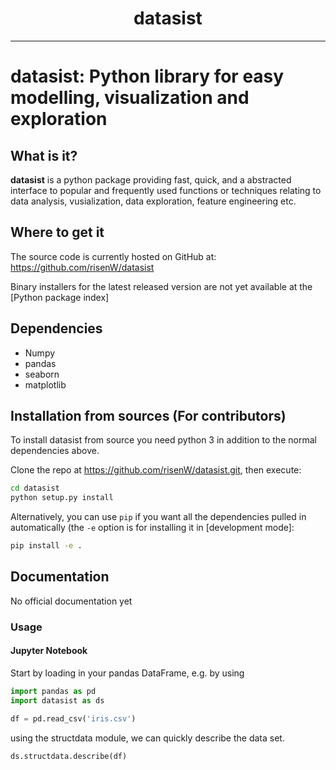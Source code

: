 <div align="center">
  <h1><b>datasist</b></h1>
</div>

-----------------

# datasist: Python library for easy modelling, visualization and exploration

## What is it?

**datasist** is a python package providing fast, quick, and a abstracted interface to 
popular and frequently used functions or techniques relating to data analysis, vusialization, data exploration,
feature engineering etc.


## Where to get it
The source code is currently hosted on GitHub at:
https://github.com/risenW/datasist

Binary installers for the latest released version are not yet available at the [Python
package index]


## Dependencies
- Numpy
- pandas
- seaborn
- matplotlib


## Installation from sources (<b>For contributors</b>)
To install datasist from source you need python 3 in addition to the normal
dependencies above.


Clone the repo at https://github.com/risenW/datasist.git, then execute:

```sh
cd datasist
python setup.py install
```

Alternatively, you can use `pip` if you want all the dependencies pulled
in automatically (the `-e` option is for installing it in [development
mode]:

```sh
pip install -e .
```

## Documentation
No official documentation yet

### Usage
#### Jupyter Notebook

Start by loading in your pandas DataFrame, e.g. by using
```python
import pandas as pd
import datasist as ds

df = pd.read_csv('iris.csv')
```
using the structdata module, we can quickly describe the data set.

```python
ds.structdata.describe(df)

```
